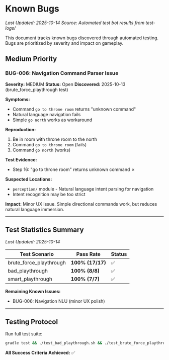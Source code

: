 # Known Bugs

*Last Updated: 2025-10-14*
*Source: Automated test bot results from test-logs/*

This document tracks known bugs discovered through automated testing. Bugs are prioritized by severity and impact on gameplay.

## Medium Priority

### BUG-006: Navigation Command Parser Issue
**Severity:** MEDIUM
**Status:** Open
**Discovered:** 2025-10-13 (brute_force_playthrough test)

**Symptoms:**
- Command `go to throne room` returns "unknown command"
- Natural language navigation fails
- Simple `go north` works as workaround

**Reproduction:**
1. Be in room with throne room to the north
2. Command `go to throne room` (fails)
3. Command `go north` (works)

**Test Evidence:**
- Step 16: "go to throne room" returns unknown command ✗

**Suspected Locations:**
- `perception/` module - Natural language intent parsing for navigation
- Intent recognition may be too strict

**Impact:** Minor UX issue. Simple directional commands work, but reduces natural language immersion.

---

## Test Statistics Summary

*Last Updated: 2025-10-14*

| Test Scenario | Pass Rate | Status |
|---------------|-----------|--------|
| brute_force_playthrough | **100% (17/17)** | ✅ |
| bad_playthrough | **100% (8/8)** | ✅ |
| smart_playthrough | **100% (7/7)** | ✅ |

**Remaining Known Issues:**
- BUG-006: Navigation NLU (minor UX polish)

---

## Testing Protocol

Run full test suite:
```bash
gradle test && ./test_bad_playthrough.sh && ./test_brute_force_playthrough.sh && ./test_smart_playthrough.sh
```

**All Success Criteria Achieved:** ✅
